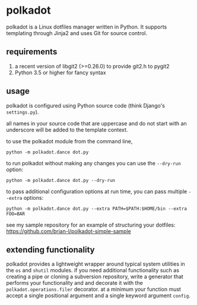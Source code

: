 # polkadot

polkadot is a Linux dotfiles manager written in Python. It supports templating through Jinja2 and uses Git for source control.

## requirements

1. a recent version of libgit2 (>=0.26.0) to provide git2.h to pygit2
2. Python 3.5 or higher for fancy syntax

## usage

polkadot is configured using Python source code (think Django's `settings.py`).

all names in your source code that are uppercase and do not start with an underscore will be added to the template context.

to use the polkadot module from the command line,

```
python -m polkadot.dance dot.py
```

to run polkadot without making any changes you can use the `--dry-run` option:
```
python -m polkadot.dance dot.py --dry-run
```

to pass additional configuration options at run time, you can pass multiple `--extra` options:
```
python -m polkadot.dance dot.py --extra PATH=$PATH:$HOME/bin --extra FOO=BAR
```

see my sample repository for an example of structuring your dotfiles: https://github.com/brian-l/polkadot-simple-sample

## extending functionality

polkadot provides a lightweight wrapper around typical system utilities in the `os` and `shutil` modules.
if you need additional functionality such as creating a pipe or cloning a subversion repository,
write a generator that performs your functionality and and decorate it with the `polkadot.operations.filer` decorator.
at a minimum your function must accept a single positional argument and a single keyword argument `config`.
